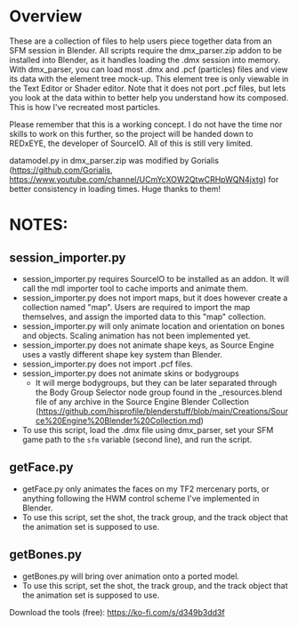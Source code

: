 # Overview
These are a collection of files to help users piece together data from an SFM session in Blender. All scripts require the dmx_parser.zip addon to be installed into Blender, as it handles loading the .dmx session into memory. With dmx_parser, you can load most .dmx and .pcf (particles) files and view its data with the element tree mock-up. This element tree is only viewable in the Text Editor or Shader editor. Note that it does not port .pcf files, but lets you look at the data within to better help you understand how its composed. This is how I've recreated most particles.

Please remember that this is a working concept. I do not have the time nor skills to work on this further, so the project will be handed down to REDxEYE, the developer of SourceIO. All of this is still very limited.

datamodel.py in dmx_parser.zip was modified by Gorialis (https://github.com/Gorialis, https://www.youtube.com/channel/UCmYcXOW2QtwCRHpWQN4jxtg) for better consistency in loading times. Huge thanks to them!

# NOTES:
## session_importer.py
- session_importer.py requires SourceIO to be installed as an addon. It will call the mdl importer tool to cache imports and animate them.
- session_importer.py does not import maps, but it does however create a collection named "map". Users are required to import the map themselves, and assign the imported data to this "map" collection.
- session_importer.py will only animate location and orientation on bones and objects. Scaling animation has not been implemented yet.
- session_importer.py does not animate shape keys, as Source Engine uses a vastly different shape key system than Blender.
- session_importer.py does not import .pcf files.
- session_importer.py does not animate skins or bodygroups
  - It will merge bodygroups, but they can be later separated through the Body Group Selector node group found in the _resources.blend file of any archive in the Source Engine Blender Collection (https://github.com/hisprofile/blenderstuff/blob/main/Creations/Source%20Engine%20Blender%20Collection.md)
- To use this script, load the .dmx file using dmx_parser, set your SFM game path to the `sfm` variable (second line), and run the script.

## getFace.py
- getFace.py only animates the faces on my TF2 mercenary ports, or anything following the HWM control scheme I've implemented in Blender.
- To use this script, set the shot, the track group, and the track object that the animation set is supposed to use.

## getBones.py
- getBones.py will bring over animation onto a ported model.
- To use this script, set the shot, the track group, and the track object that the animation set is supposed to use.

Download the tools (free): https://ko-fi.com/s/d349b3dd3f
